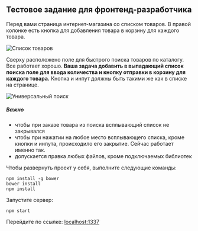 Тестовое задание для фронтенд-разработчика
-------------------

Перед вами страница интернет-магазина со списком товаров. В правой колонке есть кнопка для добавления товара в корзину для каждого товара.

![Список товаров](https://raw.github.com/anmoroz/frontend-test/master/img/screenshot1.jpg)

Сверху расположено поле для быстрого поиска товаров по каталогу. Все работает хорошо.
**Ваша задача добавить в выпадающий список поиска поле для ввода количества и кнопку отправки в корзину для каждого товара.**
Кнопка и инпут должны быть такими же как в списке на странице.

![Универсальный поиск](https://raw.github.com/anmoroz/frontend-test/master/img/screenshot2.jpg)

##### Важно
* чтобы при заказе товара из поиска всплывающий список не закрывался
* чтобы при нажатии на любое место всплывающего списка, кроме кнопки и инпута, происходило его закрытие. Сейчас работает именно так.
* допускается правка любых файлов, кроме подключаемых библиотек

Чтобы развернуть проект у себя, выполните следующие команды:
```
npm install -g bower
bower install
npm install
```
Запустите сервер:
```
npm start
```

Перейдите по ссылке: [localhost:1337](http://localhost:1337/)
